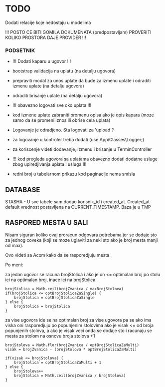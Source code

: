 # TODO

Dodati relacije koje nedostaju u modelima

!!! POSTO CE BITI GOMILA DOKUMENATA (predpostavljam) PROVERITI KOLIKO PROSTORA DAJE PROVIDER !!!

### PODSETNIK

- !!! Dodati kaparu u ugovor !!!
- bootstrap validacija na uplatu (na detalju ugovora)
- prepraviti modal za unos uplate da bude za izmenu uplate i odraditi izmenu uplate (na detalju ugovora)
- odraditi brisanje uplate (na detalju ugovora)
- !!! obavezno logovati sve oko uplata !!!
- kod izmene uplate zabraniti promenu opisa ako je opis kapara (moze samo da se promeni iznos ili obrise cela uplata)

- Logovanje je odradjeno. Sta logovati za 'upload'?
- za logovanje u kontroler treba dodati (use App\Classes\Logger;)
- za koriscenje videti dodavanje, izmenu i brisanje u TerminController

- !!! kod pregleda ugovora sa uplatama obavezno dodati dodatne usluge zbog upiredjivanja uplata i usluga !!!

- redni broj u tabelarnom prikazu kod paginacije nema smisla

## DATABASE

STASHA - U sve tabele sam dodao korisnik_id i created_at. Created_at default vrednost postavljena na CURRENT_TIMESTAMP. Baza je u TMP

## RASPORED MESTA U SALI

Nisam siguran koliko ovaj proracun odgovara potrebama jer se dodaje sto za jednog coveka (koji se moze uglaviti za neki sto ako je broj mesta manji od max).

Ovo videti sa Acom kako da se rasporedjuju mesta.

Po meni:

za jedan ugovor se racuna brojStolica i ako je on <= optimalan broj po stolu ici na optimalan broj, inace ici na brojStolica.

```
brojStolica = Math.ceil(brojZvanica / maxBrojStolova)
if(brojStolica <= optBrojStolicaZaSingle) {
	brojStolica = optBrojStolicaZaSingle
} else {
	brojStolica = brojStolica
}
```

za vise ugovora ide se na optimalan broj za vise ugovora pa se ako ima viska oni rasporedjuju po popunjenim stolovima ako je visak <= od broja popunjenih stolova, a ako je visak veci onda se dodaje sto i racunaju se mesta za stolom na osnovu broja stolova +1

```
brojStolova = Math.flor(brojZvanica / optBrojStolicaZaMulti)
visak = brojZvanica - (brojStolova * optBrojStolicaZaMulti)

if(visak <= brojStolova) {
	brojStolica = optBrojStolicaZaMulti + 1
} else {
	brojStolova++
	brojStolica = Math.ceil(brojZvanica / brojStolova)
}
```
